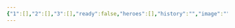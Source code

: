 ```yaml
---
{"1":[],"2":[],"3":[],"ready":false,"heroes":[],"history":"","image":"","images":[],"features":[],"appearance":[],"terms":[],"dg-publish":true,"permalink":"/tabliczy/biblejskie-syuzhety/begstvo-v-egipet-i-svyatoe-semejstvo/","dgPassFrontmatter":true}
---
```



